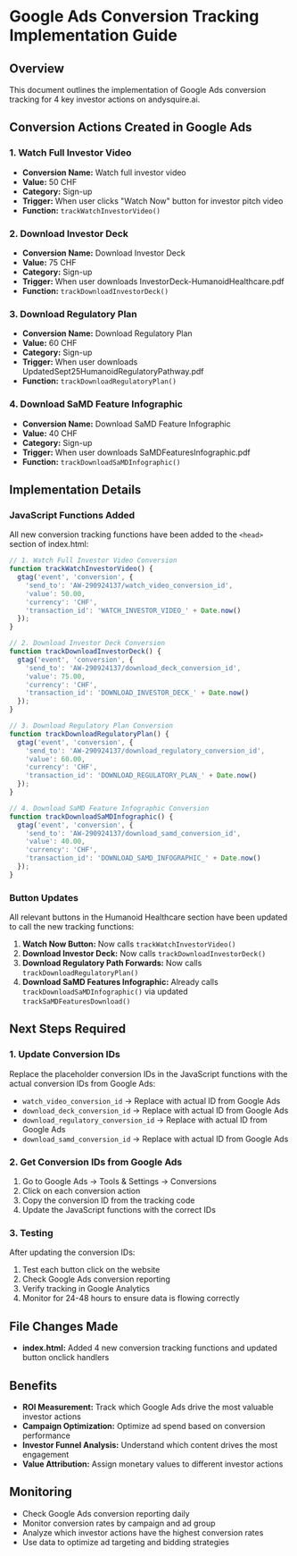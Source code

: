 # Google Ads Conversion Tracking Implementation Guide

## Overview
This document outlines the implementation of Google Ads conversion tracking for 4 key investor actions on andysquire.ai.

## Conversion Actions Created in Google Ads

### 1. Watch Full Investor Video
- **Conversion Name:** Watch full investor video
- **Value:** 50 CHF
- **Category:** Sign-up
- **Trigger:** When user clicks "Watch Now" button for investor pitch video
- **Function:** `trackWatchInvestorVideo()`

### 2. Download Investor Deck
- **Conversion Name:** Download Investor Deck
- **Value:** 75 CHF
- **Category:** Sign-up
- **Trigger:** When user downloads InvestorDeck-HumanoidHealthcare.pdf
- **Function:** `trackDownloadInvestorDeck()`

### 3. Download Regulatory Plan
- **Conversion Name:** Download Regulatory Plan
- **Value:** 60 CHF
- **Category:** Sign-up
- **Trigger:** When user downloads UpdatedSept25HumanoidRegulatoryPathway.pdf
- **Function:** `trackDownloadRegulatoryPlan()`

### 4. Download SaMD Feature Infographic
- **Conversion Name:** Download SaMD Feature Infographic
- **Value:** 40 CHF
- **Category:** Sign-up
- **Trigger:** When user downloads SaMDFeaturesInfographic.pdf
- **Function:** `trackDownloadSaMDInfographic()`

## Implementation Details

### JavaScript Functions Added
All new conversion tracking functions have been added to the `<head>` section of index.html:

```javascript
// 1. Watch Full Investor Video Conversion
function trackWatchInvestorVideo() {
  gtag('event', 'conversion', {
    'send_to': 'AW-290924137/watch_video_conversion_id',
    'value': 50.00,
    'currency': 'CHF',
    'transaction_id': 'WATCH_INVESTOR_VIDEO_' + Date.now()
  });
}

// 2. Download Investor Deck Conversion
function trackDownloadInvestorDeck() {
  gtag('event', 'conversion', {
    'send_to': 'AW-290924137/download_deck_conversion_id',
    'value': 75.00,
    'currency': 'CHF',
    'transaction_id': 'DOWNLOAD_INVESTOR_DECK_' + Date.now()
  });
}

// 3. Download Regulatory Plan Conversion
function trackDownloadRegulatoryPlan() {
  gtag('event', 'conversion', {
    'send_to': 'AW-290924137/download_regulatory_conversion_id',
    'value': 60.00,
    'currency': 'CHF',
    'transaction_id': 'DOWNLOAD_REGULATORY_PLAN_' + Date.now()
  });
}

// 4. Download SaMD Feature Infographic Conversion
function trackDownloadSaMDInfographic() {
  gtag('event', 'conversion', {
    'send_to': 'AW-290924137/download_samd_conversion_id',
    'value': 40.00,
    'currency': 'CHF',
    'transaction_id': 'DOWNLOAD_SAMD_INFOGRAPHIC_' + Date.now()
  });
}
```

### Button Updates
All relevant buttons in the Humanoid Healthcare section have been updated to call the new tracking functions:

1. **Watch Now Button:** Now calls `trackWatchInvestorVideo()`
2. **Download Investor Deck:** Now calls `trackDownloadInvestorDeck()`
3. **Download Regulatory Path Forwards:** Now calls `trackDownloadRegulatoryPlan()`
4. **Download SaMD Features Infographic:** Already calls `trackDownloadSaMDInfographic()` via updated `trackSaMDFeaturesDownload()`

## Next Steps Required

### 1. Update Conversion IDs
Replace the placeholder conversion IDs in the JavaScript functions with the actual conversion IDs from Google Ads:

- `watch_video_conversion_id` → Replace with actual ID from Google Ads
- `download_deck_conversion_id` → Replace with actual ID from Google Ads
- `download_regulatory_conversion_id` → Replace with actual ID from Google Ads
- `download_samd_conversion_id` → Replace with actual ID from Google Ads

### 2. Get Conversion IDs from Google Ads
1. Go to Google Ads → Tools & Settings → Conversions
2. Click on each conversion action
3. Copy the conversion ID from the tracking code
4. Update the JavaScript functions with the correct IDs

### 3. Testing
After updating the conversion IDs:
1. Test each button click on the website
2. Check Google Ads conversion reporting
3. Verify tracking in Google Analytics
4. Monitor for 24-48 hours to ensure data is flowing correctly

## File Changes Made
- **index.html:** Added 4 new conversion tracking functions and updated button onclick handlers

## Benefits
- **ROI Measurement:** Track which Google Ads drive the most valuable investor actions
- **Campaign Optimization:** Optimize ad spend based on conversion performance
- **Investor Funnel Analysis:** Understand which content drives the most engagement
- **Value Attribution:** Assign monetary values to different investor actions

## Monitoring
- Check Google Ads conversion reporting daily
- Monitor conversion rates by campaign and ad group
- Analyze which investor actions have the highest conversion rates
- Use data to optimize ad targeting and bidding strategies
